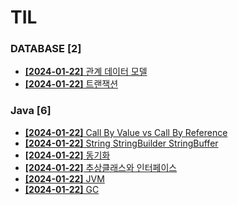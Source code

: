 # TIL
 
### DATABASE [2]
- [**[2024-01-22]**  관계 데이터 모델](https://github.com/A-lass/TIL/blob/main/DATABASE/관계_데이터_모델.md)
- [**[2024-01-22]**  트랜잭션](https://github.com/A-lass/TIL/blob/main/DATABASE/트랜잭션.md)
### Java [6]
- [**[2024-01-22]**  Call By Value vs Call By Reference](https://github.com/A-lass/TIL/blob/main/Java/Call_By_Value_vs_Call_By_Reference.md)
- [**[2024-01-22]**  String StringBuilder StringBuffer](https://github.com/A-lass/TIL/blob/main/Java/String_StringBuilder_StringBuffer.md)
- [**[2024-01-22]**  동기화](https://github.com/A-lass/TIL/blob/main/Java/동기화.md)
- [**[2024-01-22]**  추상클래스와 인터페이스](https://github.com/A-lass/TIL/blob/main/Java/추상클래스와_인터페이스.md)
- [**[2024-01-22]**  JVM](https://github.com/A-lass/TIL/blob/main/Java/JVM.md)
- [**[2024-01-22]**  GC](https://github.com/A-lass/TIL/blob/main/Java/GC.md)
